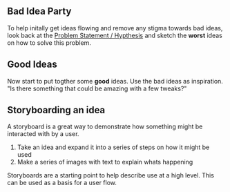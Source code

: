 <!-- TITLE: Storyboarding -->

## Bad Idea Party

To help initally get ideas flowing and remove any stigma towards bad ideas, look back at the [Problem Statement / Hypthesis](/defining-user-goals) and sketch the **worst** ideas on how to solve this problem.

## Good Ideas

Now start to put togther some **good** ideas. Use the bad ideas as inspiration. "Is there something that could be amazing with a few tweaks?"


## Storyboarding an idea

A storyboard is a great way to demonstrate how something might be interacted with by a user.

1. Take an idea and expand it into a series of steps on how it might be used
2. Make a series of images with text to explain whats happening

Storyboards are a starting point to help describe use at a high level. This can be used as a basis for a user flow.


